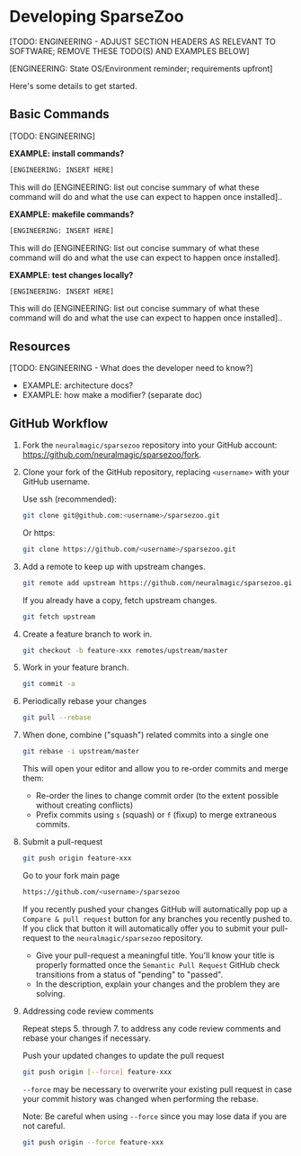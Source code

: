 # Developing SparseZoo

[TODO: ENGINEERING - ADJUST SECTION HEADERS AS RELEVANT TO SOFTWARE; REMOVE THESE TODO(S) AND EXAMPLES BELOW]

[ENGINEERING: State OS/Environment reminder; requirements upfront]

Here's some details to get started.

## Basic Commands

[TODO: ENGINEERING]

**EXAMPLE: install commands?**

```bash
[ENGINEERING: INSERT HERE]
```

This will do [ENGINEERING: list out concise summary of what these command will do and what the use can expect to happen once installed]..

**EXAMPLE: makefile commands?**

```bash
[ENGINEERING: INSERT HERE]
```

This will do [ENGINEERING: list out concise summary of what these command will do and what the use can expect to happen once installed].

**EXAMPLE: test changes locally?**

```bash
[ENGINEERING: INSERT HERE]
```

This will do [ENGINEERING: list out concise summary of what these command will do and what the use can expect to happen once installed]..

## Resources

[TODO: ENGINEERING - What does the developer need to know?]

- EXAMPLE: architecture docs?
- EXAMPLE: how make a modifier? (separate doc)

## GitHub Workflow

1. Fork the `neuralmagic/sparsezoo` repository into your GitHub account: https://github.com/neuralmagic/sparsezoo/fork.

2. Clone your fork of the GitHub repository, replacing `<username>` with your GitHub username.

   Use ssh (recommended):

   ```bash
   git clone git@github.com:<username>/sparsezoo.git
   ```

   Or https:

   ```bash
   git clone https://github.com/<username>/sparsezoo.git
   ```

3. Add a remote to keep up with upstream changes.

   ```bash
   git remote add upstream https://github.com/neuralmagic/sparsezoo.git
   ```

   If you already have a copy, fetch upstream changes.

   ```bash
   git fetch upstream
   ```

4. Create a feature branch to work in.

   ```bash
   git checkout -b feature-xxx remotes/upstream/master
   ```

5. Work in your feature branch.

   ```bash
   git commit -a
   ```

6. Periodically rebase your changes

   ```bash
   git pull --rebase
   ```

7. When done, combine ("squash") related commits into a single one

   ```bash
   git rebase -i upstream/master
   ```

   This will open your editor and allow you to re-order commits and merge them:
   - Re-order the lines to change commit order (to the extent possible without creating conflicts)
   - Prefix commits using `s` (squash) or `f` (fixup) to merge extraneous commits.

8. Submit a pull-request

   ```bash
   git push origin feature-xxx
   ```

   Go to your fork main page

   ```bash
   https://github.com/<username>/sparsezoo
   ```

   If you recently pushed your changes GitHub will automatically pop up a `Compare & pull request` button for any branches you recently pushed to. If you click that button it will automatically offer you to submit your pull-request to the `neuralmagic/sparsezoo` repository.

   - Give your pull-request a meaningful title.
     You'll know your title is properly formatted once the `Semantic Pull Request` GitHub check
     transitions from a status of "pending" to "passed".
   - In the description, explain your changes and the problem they are solving.

9. Addressing code review comments

   Repeat steps 5. through 7. to address any code review comments and rebase your changes if necessary.

   Push your updated changes to update the pull request

   ```bash
   git push origin [--force] feature-xxx
   ```

   `--force` may be necessary to overwrite your existing pull request in case your
  commit history was changed when performing the rebase.

   Note: Be careful when using `--force` since you may lose data if you are not careful.

   ```bash
   git push origin --force feature-xxx
   ```
